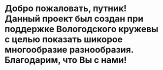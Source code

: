 # Добро пожаловать, путник! Данный проект был создан при поддержке Вологодского кружевы с целью показать шикорое многообразие разнообразия. Благодарим, что Вы с нами! 
